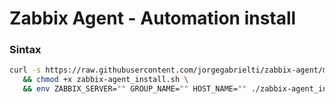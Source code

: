 # Zabbix Agent - Automation install


### **Sintax**
```bash
curl -s https://raw.githubusercontent.com/jorgegabrielti/zabbix-agent/master/zabbix-agent_install.sh -o zabbix-agent_install.sh \
   && chmod +x zabbix-agent_install.sh \
   && env ZABBIX_SERVER="" GROUP_NAME="" HOST_NAME="" ./zabbix-agent_install.sh
```